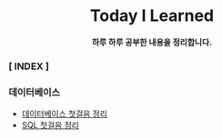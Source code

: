 <div align="center">

# Today I Learned
**하루 하루 공부한 내용을 정리합니다.**

</div>

### [ INDEX ]

### 데이터베이스
- [데이터베이스 첫걸음 정리](Database/데이터베이스_첫걸음.md)
- [SQL 첫걸음 정리](Database/SQL_첫걸음.md)

<br>